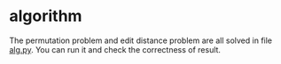 # algorithm

The permutation problem and edit distance problem are all solved in file [alg.py](/alg.py).
You can run it and check the correctness of result.